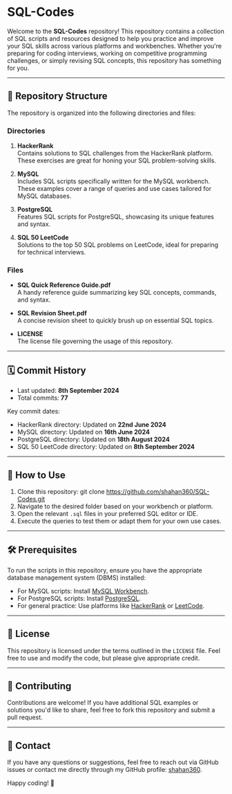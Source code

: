 # SQL-Codes

Welcome to the **SQL-Codes** repository! This repository contains a collection of SQL scripts and resources designed to help you practice and improve your SQL skills across various platforms and workbenches. Whether you're preparing for coding interviews, working on competitive programming challenges, or simply revising SQL concepts, this repository has something for you.

---

## 📂 Repository Structure

The repository is organized into the following directories and files:

### **Directories**
1. **HackerRank**  
   Contains solutions to SQL challenges from the HackerRank platform. These exercises are great for honing your SQL problem-solving skills.

2. **MySQL**  
   Includes SQL scripts specifically written for the MySQL workbench. These examples cover a range of queries and use cases tailored for MySQL databases.

3. **PostgreSQL**  
   Features SQL scripts for PostgreSQL, showcasing its unique features and syntax.

4. **SQL 50 LeetCode**  
   Solutions to the top 50 SQL problems on LeetCode, ideal for preparing for technical interviews.

### **Files**
- **SQL Quick Reference Guide.pdf**  
  A handy reference guide summarizing key SQL concepts, commands, and syntax.

- **SQL Revision Sheet.pdf**  
  A concise revision sheet to quickly brush up on essential SQL topics.

- **LICENSE**  
  The license file governing the usage of this repository.

---

## 🗓️ Commit History

- Last updated: **8th September 2024**
- Total commits: **77**

Key commit dates:
- HackerRank directory: Updated on **22nd June 2024**
- MySQL directory: Updated on **16th June 2024**
- PostgreSQL directory: Updated on **18th August 2024**
- SQL 50 LeetCode directory: Updated on **8th September 2024**

---

## 🚀 How to Use

1. Clone this repository: git clone https://github.com/shahan360/SQL-Codes.git
2. Navigate to the desired folder based on your workbench or platform.
3. Open the relevant `.sql` files in your preferred SQL editor or IDE.
4. Execute the queries to test them or adapt them for your own use cases.

---

## 🛠️ Prerequisites

To run the scripts in this repository, ensure you have the appropriate database management system (DBMS) installed:
- For MySQL scripts: Install [MySQL Workbench](https://www.mysql.com/products/workbench/).
- For PostgreSQL scripts: Install [PostgreSQL](https://www.postgresql.org/).
- For general practice: Use platforms like [HackerRank](https://www.hackerrank.com/) or [LeetCode](https://leetcode.com/).

---

## 📄 License

This repository is licensed under the terms outlined in the `LICENSE` file. Feel free to use and modify the code, but please give appropriate credit.

---

## 🤝 Contributing

Contributions are welcome! If you have additional SQL examples or solutions you'd like to share, feel free to fork this repository and submit a pull request.

---

## 📧 Contact

If you have any questions or suggestions, feel free to reach out via GitHub issues or contact me directly through my GitHub profile: [shahan360](https://github.com/shahan360).

Happy coding! 🎉
